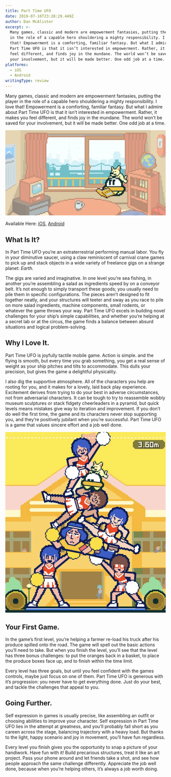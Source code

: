 ```yaml
---
title: Part Time UFO
date: 2019-07-16T23:28:29.449Z
author: Dan McAlister
excerpt: >-
  Many games, classic and modern are empowerment fantasies, putting the player
  in the role of a capable hero shouldering a mighty responsibility. I love
  that! Empowerment is a comforting, familiar fantasy. But what I admire about
  Part Time UFO is that it isn’t interested in empowerment. Rather, it makes you
  feel different, and finds joy in the mundane. The world won’t be saved for
  your involvement, but it will be made better. One odd job at a time.
platforms:
  - iOS
  - Android
writingType: review
---
```


Many games, classic and modern are empowerment fantasies, putting the player in the role of a capable hero shouldering a mighty responsibility. I love that! Empowerment is a comforting, familiar fantasy. But what I admire about Part Time UFO is that it isn’t interested in empowerment. Rather, it makes you feel different, and finds joy in the mundane. The world won’t be saved for your involvement, but it will be made better. One odd job at a time.

![Part time UFO reading a magazine in its apartment.](/static/img/img_1512-2.webp "The dog is optional, if you could ever say that.")

Available Here: [iOS](https://apps.apple.com/us/app/part-time-ufo/id1279621108), [Android](https://play.google.com/store/apps/details?id=jp.halegg.nazcaf&hl=en_US)

## What Is It?

In Part Time UFO you’re an extraterrestrial performing manual labor. You fly in your diminutive saucer, using a claw reminiscent of carnival crane games to pick up and stack objects in a wide variety of freelance gigs on a strange planet: _Earth_.

The gigs are varied and imaginative. In one level you’re sea fishing, in another you’re assembling a salad as ingredients speed by on a conveyor belt. It’s not enough to simply transport these goods; you usually need to pile them in specific configurations. The pieces aren’t designed to fit together neatly, and your structures will teeter and sway as you race to pile on more salad ingredients, machine components, small rodents, or whatever the game throws your way. Part Time UFO excels in building novel challenges for your ship’s simple capabilities, and whether you’re helping at a secret lab or at the circus, the game finds a balance between absurd situations and logical problem-solving.

## Why I Love It.

Part Time UFO is joyfully tactile mobile game. Action is simple. and the flying is smooth, but every time you grab something, you get a real sense of weight as your ship pitches and tilts to accommodate. This dulls your precision, but gives the game a delightful physicality.

I also dig the supportive atmosphere. All of the characters you help are rooting for you, and it makes for a lovely, laid back play experience. Excitement derives from trying to do your best in adverse circumstances, not from adversarial characters. It can be tough to try to reassemble wobbly museum sculptures or stack fidgety cheerleaders in a pyramid, but quick levels means mistakes give way to iteration and improvement. If you don’t do well the first time, the game and its characters never stop supporting you, and they’re positively jubilant when you’re successful. Part Time UFO is a game that values sincere effort and a job well done.

![A stack of cheerleaders making a lopsided pyramid. An man is stabilizing the center, looking uncomfortable. ](/static/img/img_1440-2.webp "You stack all kinds of things.")

## Your First Game.

In the game’s first level, you’re helping a farmer re-load his truck after his produce spilled onto the road. The game will spell out the basic actions you’ll need to take. But when you finish the level, you’ll see that the level has three bonus challenges: to put the oranges back in a basket, to place the produce boxes face up, and to finish within the time limit.

Every level has three goals, but until you feel confident with the games controls, maybe just focus on one of them. Part Time UFO is generous with it’s progression: you never have to get everything done. Just do your best, and tackle the challenges that appeal to you.

## Going Further.

Self expression in games is usually precise, like assembling an outfit or choosing abilities to improve your character. Self expression in Part Time UFO lies in the attempt at greatness, and you’ll probably fall short as you careen across the stage, balancing trajectory with a heavy load. But thanks to the light, happy scenario and joy in movement, you’ll have fun regardless.

Every level you finish gives you the opportunity to snap a picture of your handiwork. Have fun with it! Build precarious structures, treat it like an art project. Pass your phone around and let friends take a shot, and see how people approach the same challenge differently. Appreciate the job well done, because when you’re helping others, it’s always a job worth doing.
